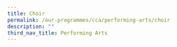 ```yaml
---
title: Choir
permalink: /our-programmes/cca/performing-arts/choir
description: ""
third_nav_title: Performing Arts
---
```

